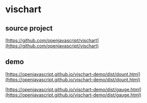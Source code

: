 # vischart

## source project
 [https://github.com/openjavascript/vischart](https://github.com/openjavascript/vischart)

## demo

  [https://openjavascript.github.io/vischart-demo/dist/dount.html](https://openjavascript.github.io/vischart-demo/dist/dount.html)
  
  [https://openjavascript.github.io/vischart-demo/dist/gauge.html](https://openjavascript.github.io/vischart-demo/dist/gauge.html)
